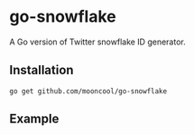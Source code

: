 # go-snowflake

A Go version of Twitter snowflake ID generator.

## Installation

```
go get github.com/mooncool/go-snowflake
```

## Example

```
```
